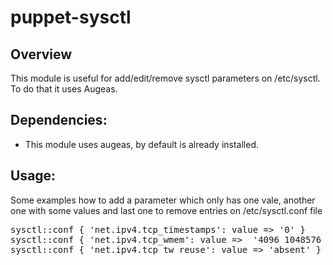 puppet-sysctl
=============

Overview
--------

This module is useful for add/edit/remove sysctl parameters on /etc/sysctl. To do that it uses Augeas.

Dependencies:
------------

- This module uses augeas, by default is already installed.

Usage:
-----

Some examples how to add a parameter which only has one vale, another one with some values and last one to remove entries on /etc/sysctl.conf file

<pre>
sysctl::conf { 'net.ipv4.tcp_timestamps': value => '0' }
sysctl::conf { 'net.ipv4.tcp_wmem': value =>  '4096 1048576 8388608' }
sysctl::conf { 'net.ipv4.tcp_tw_reuse': value => 'absent' }
</pre>
